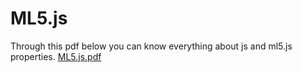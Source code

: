 # ML5.js
Through this pdf below you can know everything about js and ml5.js properties.
[ML5.js.pdf](https://github.com/Arman-Salahshour/ML5.js/files/6913385/ML5.js.pdf)
